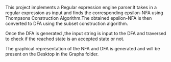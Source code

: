 This project implements a Regular expression engine parser.It takes in a regular expression as input and finds the corresponding epsilon-NFA using Thompsons Construction Algorithm.The obtained epsilon-NFA is then converted to DFA using the subset construction algorithm.

Once the DFA is generated ,the input string is input to the DFA and traversed to check if the reached state is an accepted state or not.

The graphical representation of the NFA and DFA is generated and will be present on the Desktop in the Graphs folder.